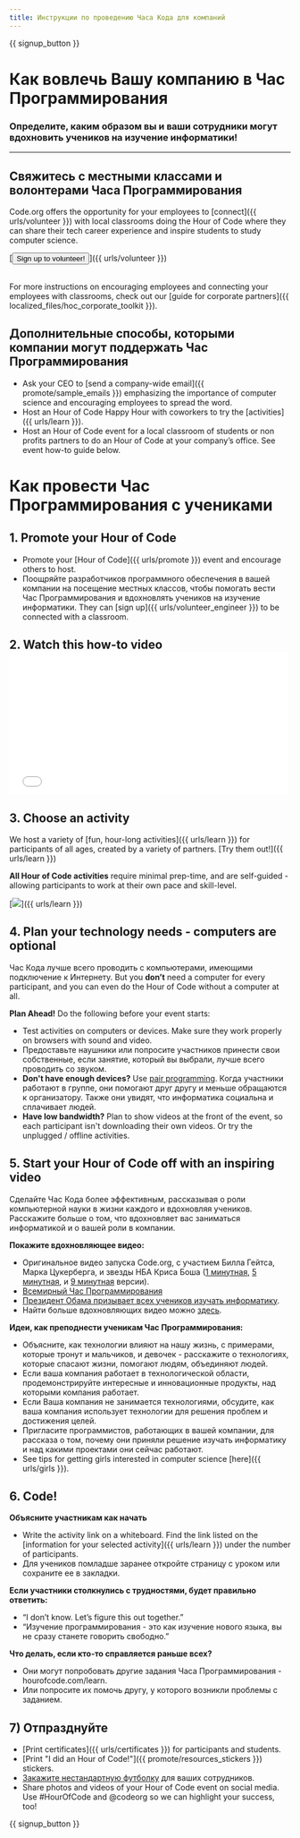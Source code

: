 ```yaml
---
title: Инструкции по проведению Часа Кода для компаний
---
```


{{ signup_button }}

# Как вовлечь Вашу компанию в Час Программирования
### Определите, каким образом вы и ваши сотрудники могут вдохновить учеников на изучение информатики!

***

## Свяжитесь с местными классами и волонтерами Часа Программирования
Code.org offers the opportunity for your employees to [connect]({{ urls/volunteer }}) with local classrooms doing the Hour of Code where they can share their tech career experience and inspire students to study computer science.

[<button>Sign up to volunteer!</button>]({{ urls/volunteer }})
<br>
<br>

For more instructions on encouraging employees and connecting your employees with classrooms, check out our [guide for corporate partners]({{ localized_files/hoc_corporate_toolkit }}).

## Дополнительные способы, которыми компании могут поддержать Час Программирования

- Ask your CEO to [send a company-wide email]({{ promote/sample_emails }}) emphasizing the importance of computer science and encouraging employees to spread the word.
- Host an Hour of Code Happy Hour with coworkers to try the [activities]({{ urls/learn }}).
- Host an Hour of Code event for a local classroom of students or non profits partners to do an Hour of Code at your company’s office. See event how-to guide below.


# Как провести Час Программирования с учениками

## 1. Promote your Hour of Code
- Promote your [Hour of Code]({{ urls/promote }}) event and encourage others to host.
- Поощряйте разработчиков программного обеспечения в вашей компании на посещение местных классов, чтобы помогать вести Час Программирования и вдохновлять учеников на изучение информатики. They can [sign up]({{ urls/volunteer_engineer }}) to be connected with a classroom.

## 2. Watch this how-to video <iframe width="500" height="255" src="//www.youtube.com/embed/SrnvvWDm73k" frameborder="0" allowfullscreen mark="crwd-mark"></iframe>

## 3. Choose an activity
We host a variety of [fun, hour-long activities]({{ urls/learn }}) for participants of all ages, created by a variety of partners. [Try them out!]({{ urls/learn }})

**All Hour of Code activities** require minimal prep-time, and are self-guided - allowing participants to work at their own pace and skill-level.

[<img src="/images/fit-700/tutorials.png" />]({{ urls/learn }})

## 4. Plan your technology needs - computers are optional

Час Кода лучше всего проводить с компьютерами, имеющими подключение к Интернету. But you **don’t** need a computer for every participant, and you can even do the Hour of Code without a computer at all.

**Plan Ahead!** Do the following before your event starts:

- Test activities on computers or devices. Make sure they work properly on browsers with sound and video.
- Предоставьте наушники или попросите участников принести свои собственные, если занятие, который вы выбрали, лучше всего проводить со звуком.
- **Don't have enough devices?** Use [pair programming](https://www.youtube.com/watch?v=vgkahOzFH2Q). Когда участники работают в группе, они помогают друг другу и меньше обращаются к организатору. Также они увидят, что информатика социальна и сплачивает людей.
- **Have low bandwidth?** Plan to show videos at the front of the event, so each participant isn't downloading their own videos. Or try the unplugged / offline activities.

## 5.  Start your Hour of Code off with an inspiring video
Сделайте Час Кода более эффективным, рассказывая о роли компьютерной науки в жизни каждого и вдохновляя учеников. Расскажите больше о том, что вдохновляет вас заниматься информатикой и о вашей роли в компании.

**Покажите вдохновляющее видео:**

- Оригинальное видео запуска Code.org, с участием Билла Гейтса, Марка Цукерберга, и звезды НБА Криса Боша ([1 минутная](https://www.youtube.com/watch?v=qYZF6oIZtfc), [5 минутная](https://www.youtube.com/watch?v=nKIu9yen5nc), и [9 минутная](https://www.youtube.com/watch?v=dU1xS07N-FA) версии).
- [Всемирный Час Программирования](https://www.youtube.com/watch?v=KsOIlDT145A)
- [Президент Обама призывает всех учеников изучать информатику](https://www.youtube.com/watch?v=6XvmhE1J9PY).
- Найти больше вдохновляющих видео можно [здесь](https://www.youtube.com/playlist?list=PLzdnOPI1iJNfpD8i4Sx7U0y2MccnrNZuP).

**Идеи, как преподнести ученикам Час Программирования:**

- Объясните, как технологии влияют на нашу жизнь, с примерами, которые тронут и мальчиков, и девочек - расскажите о технологиях, которые спасают жизни, помогают людям, объединяют людей.
- Если ваша компания работает в технологической области, продемонстрируйте интересные и инновационные продукты, над которыми компания работает.
- Если Ваша компания не занимается технологиями, обсудите, как ваша компания использует технологии для решения проблем и достижения целей.
- Пригласите программистов, работающих в вашей компании, для рассказа о том, почему они приняли решение изучать информатику и над какими проектами они сейчас работают.
- See tips for getting girls interested in computer science [here]({{ urls/girls }}).

## 6. Code!
**Объясните участникам как начать**

- Write the activity link on a whiteboard. Find the link listed on the [information for your selected activity]({{ urls/learn }}) under the number of participants.
- Для учеников помладше заранее откройте страницу с уроком или сохраните ее в закладки.

**Если участники столкнулись с трудностями, будет правильно ответить:**

- “I don’t know. Let’s figure this out together.”
- “Изучение программирования - это как изучение нового языка, вы не сразу станете говорить свободно.”

**Что делать, если кто-то справляется раньше всех?**

- Они могут попробовать другие задания Часа Программирования - hourofcode.com/learn.
- Или попросите их помочь другу, у которого возникли проблемы с заданием.

## 7) Отпразднуйте

- [Print certificates]({{ urls/certificates }}) for participants and students.
- [Print "I did an Hour of Code!"]({{ promote/resources_stickers }}) stickers.
- [Закажите нестандартную футболку](http://blog.code.org/post/132608499493/hour-of-code-shirts-and-more) для ваших сотрудников.
- Share photos and videos of your Hour of Code event on social media. Use #HourOfCode and @codeorg so we can highlight your success, too!

{{ signup_button }}
